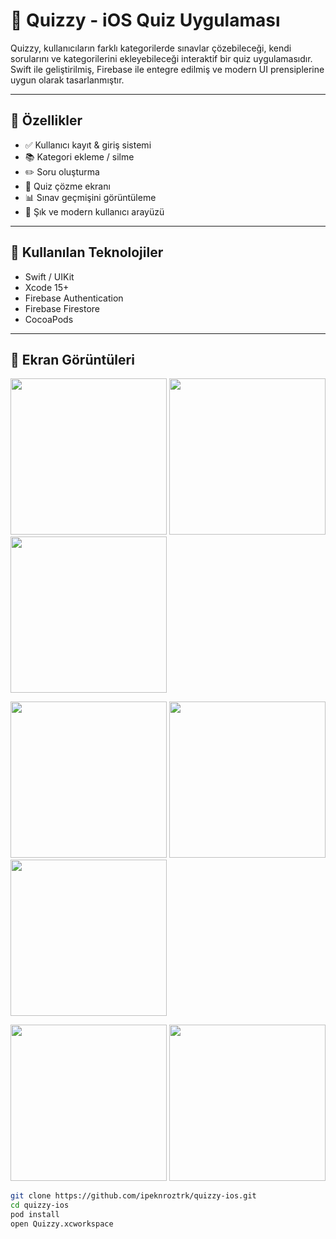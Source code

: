 # 📱 Quizzy - iOS Quiz Uygulaması

Quizzy, kullanıcıların farklı kategorilerde sınavlar çözebileceği, kendi sorularını ve kategorilerini ekleyebileceği interaktif bir quiz uygulamasıdır. Swift ile geliştirilmiş, Firebase ile entegre edilmiş ve modern UI prensiplerine uygun olarak tasarlanmıştır.

---

## 🚀 Özellikler

- ✅ Kullanıcı kayıt & giriş sistemi
- 📚 Kategori ekleme / silme
- ✏️ Soru oluşturma
- 🧠 Quiz çözme ekranı
- 📊 Sınav geçmişini görüntüleme
- 🎨 Şık ve modern kullanıcı arayüzü

---

## 🧰 Kullanılan Teknolojiler

- Swift / UIKit
- Xcode 15+
- Firebase Authentication
- Firebase Firestore
- CocoaPods

---

## 📸 Ekran Görüntüleri

<p float="left">
  <img src="https://github.com/user-attachments/assets/96f4a69d-1424-47a3-932b-000cf434a42b" width="250" />
  <img src="https://github.com/user-attachments/assets/7a685a37-0f1f-4352-bca2-64b957b642c4" width="250" />
  <img src="https://github.com/user-attachments/assets/f7aa8fcb-e71a-47a8-88d3-c52b8f68a525" width="250" />
</p>

<p float="left">
  <img src="https://github.com/user-attachments/assets/9757e1b5-f848-48b8-be3f-7062eb2c1d84" width="250" />
  <img src="https://github.com/user-attachments/assets/498250ed-9a40-4057-9573-690566479437" width="250" />
  <img src="https://github.com/user-attachments/assets/bb74786d-c5f5-4c3c-b693-11fc2105329c" width="250" />
</p>

<p float="left">
  <img src="https://github.com/user-attachments/assets/3081a441-782c-4913-a20b-cedc1e03f7cd" width="250" />
  <img src="https://github.com/user-attachments/assets/fc62ba10-8353-4db7-a2a6-b8ea92b5a8a9" width="250" />
</p>

```bash
git clone https://github.com/ipeknroztrk/quizzy-ios.git
cd quizzy-ios
pod install
open Quizzy.xcworkspace
